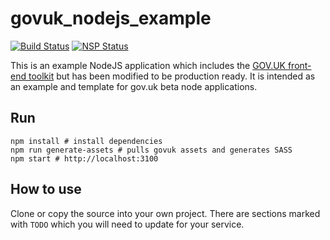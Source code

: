 # govuk_nodejs_example
[![Build Status](https://travis-ci.org/KainosSoftwareLtd/govuk_nodejs_example.svg?branch=master)](https://travis-ci.org/KainosSoftwareLtd/govuk_nodejs_example) [![NSP Status](https://nodesecurity.io/orgs/kainosnodejsexamples/projects/8cc60d4a-1a3a-4e3d-820d-ebf08a322b26/badge)](https://nodesecurity.io/orgs/kainosnodejsexamples/projects/8cc60d4a-1a3a-4e3d-820d-ebf08a322b26)

This is an example NodeJS application which includes the [GOV.UK front-end toolkit](https://github.com/alphagov/govuk_frontend_toolkit) but has been modified to be production ready. It is intended as an example and template for gov.uk beta node applications.

## Run

```
npm install # install dependencies
npm run generate-assets # pulls govuk assets and generates SASS
npm start # http://localhost:3100
```
## How to use

Clone or copy the source into your own project. There are sections marked with `TODO` which you will need to update for your service.
